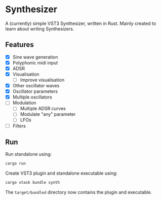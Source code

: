 # Synthesizer

A (currently) simple VST3 Synthesizer, written in Rust.
Mainly created to learn about writing Synthesizers.

## Features
- [x] Sine wave generation
- [x] Polyphonic midi input
- [x] ADSR
- [x] Visualisation
  - [ ] Improve visualisation
- [x] Other oscillator waves
- [x] Oscillator parameters
- [x] Multiple oscillators
- [ ] Modulation
  - [ ] Multiple ADSR curves
  - [ ] Modulate "any" parameter
  - [ ] LFOs
- [ ] Filters

## Run
Run standalone using:
```bash
cargo run
```
Create VST3 plugin and standalone executable using:
```bash
cargo xtask bundle synth
```
The `target/bundled` directory now contains the plugin and executable.